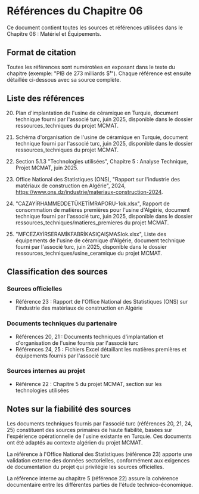 # Références du Chapitre 06

Ce document contient toutes les sources et références utilisées dans le Chapitre 06 : Matériel et Équipements.

## Format de citation

Toutes les références sont numérotées en exposant dans le texte du chapitre (exemple: "PIB de 273 milliards $¹").
Chaque référence est ensuite détaillée ci-dessous avec sa source complète.

## Liste des références

20. Plan d'implantation de l'usine de céramique en Turquie, document technique fourni par l'associé turc, juin 2025, disponible dans le dossier ressources_techniques du projet MCMAT.

21. Schéma d'organisation de l'usine de céramique en Turquie, document technique fourni par l'associé turc, juin 2025, disponible dans le dossier ressources_techniques du projet MCMAT.

22. Section 5.1.3 "Technologies utilisées", Chapitre 5 : Analyse Technique, Projet MCMAT, juin 2025.

23. Office National des Statistiques (ONS), "Rapport sur l'industrie des matériaux de construction en Algérie", 2024, https://www.ons.dz/industrie/materiaux-construction-2024.

24. "CAZAYİRHAMMEDDETÜKETİMRAPORU-1ok.xlsx", Rapport de consommation de matières premières pour l'usine d'Algérie, document technique fourni par l'associé turc, juin 2025, disponible dans le dossier ressources_techniques/matieres_premieres du projet MCMAT.

25. "MFCEZAYİRSERAMİKFABRİKASIÇAIŞMASIok.xlsx", Liste des équipements de l'usine de céramique d'Algérie, document technique fourni par l'associé turc, juin 2025, disponible dans le dossier ressources_techniques/usine_ceramique du projet MCMAT.

## Classification des sources

### Sources officielles
- Référence 23 : Rapport de l'Office National des Statistiques (ONS) sur l'industrie des matériaux de construction en Algérie

### Documents techniques du partenaire
- Références 20, 21 : Documents techniques d'implantation et d'organisation de l'usine fournis par l'associé turc
- Références 24, 25 : Fichiers Excel détaillant les matières premières et équipements fournis par l'associé turc

### Sources internes au projet
- Référence 22 : Chapitre 5 du projet MCMAT, section sur les technologies utilisées

## Notes sur la fiabilité des sources

Les documents techniques fournis par l'associé turc (références 20, 21, 24, 25) constituent des sources primaires de haute fiabilité, basées sur l'expérience opérationnelle de l'usine existante en Turquie. Ces documents ont été adaptés au contexte algérien du projet MCMAT.

La référence à l'Office National des Statistiques (référence 23) apporte une validation externe des données sectorielles, conformément aux exigences de documentation du projet qui privilégie les sources officielles.

La référence interne au chapitre 5 (référence 22) assure la cohérence documentaire entre les différentes parties de l'étude technico-économique.
